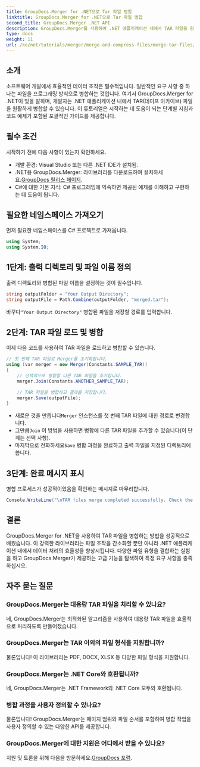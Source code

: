 ```yaml
---
title: GroupDocs.Merger for .NET으로 Tar 파일 병합
linktitle: GroupDocs.Merger for .NET으로 Tar 파일 병합
second_title: GroupDocs.Merger .NET API
description: GroupDocs.Merger를 사용하여 .NET 애플리케이션 내에서 TAR 파일을 원활하게 병합하는 방법을 알아보세요. 이 튜토리얼은 코드 예제가 포함된 포괄적이고 단계별 접근 방식을 제공합니다.
type: docs
weight: 11
url: /ko/net/tutorials/merger/merge-and-compress-files/merge-tar-files/
---
```

## 소개

소프트웨어 개발에서 효율적인 데이터 조작은 필수적입니다. 일반적인 요구 사항 중 하나는 파일을 프로그래밍 방식으로 병합하는 것입니다. 여기서 GroupDocs.Merger for .NET이 빛을 발하며, 개발자는 .NET 애플리케이션 내에서 TAR(테이프 아카이브) 파일을 원활하게 병합할 수 있습니다. 이 튜토리얼은 시작하는 데 도움이 되는 단계별 지침과 코드 예제가 포함된 포괄적인 가이드를 제공합니다.

## 필수 조건

시작하기 전에 다음 사항이 있는지 확인하세요.

- 개발 환경: Visual Studio 또는 다른 .NET IDE가 설치됨.
-  .NET용 GroupDocs.Merger: 라이브러리를 다운로드하여 설치하세요.[GroupDocs 릴리스 페이지](https://releases.groupdocs.com/merger/net/).
- C#에 대한 기본 지식: C# 프로그래밍에 익숙하면 제공된 예제를 이해하고 구현하는 데 도움이 됩니다.

## 필요한 네임스페이스 가져오기

먼저 필요한 네임스페이스를 C# 프로젝트로 가져옵니다.

```csharp
using System;
using System.IO;
```

## 1단계: 출력 디렉토리 및 파일 이름 정의

출력 디렉토리와 병합된 파일 이름을 설정하는 것이 필수입니다.

```csharp
string outputFolder = "Your Output Directory";
string outputFile = Path.Combine(outputFolder, "merged.tar");
```

 바꾸다`"Your Output Directory"` 병합된 파일을 저장할 경로를 입력합니다.

## 2단계: TAR 파일 로드 및 병합

이제 다음 코드를 사용하여 TAR 파일을 로드하고 병합할 수 있습니다.

```csharp
// 첫 번째 TAR 파일로 Merger를 초기화합니다.
using (var merger = new Merger(Constants.SAMPLE_TAR))
{
    // 선택적으로 병합할 다른 TAR 파일을 추가합니다.
    merger.Join(Constants.ANOTHER_SAMPLE_TAR);
    
    // TAR 파일을 병합하고 결과를 저장합니다.
    merger.Save(outputFile);
}
```

-  새로운 것을 만듭니다`Merger` 인스턴스를 첫 번째 TAR 파일에 대한 경로로 변경합니다.
-  그만큼`Join` 이 방법을 사용하면 병합에 다른 TAR 파일을 추가할 수 있습니다(이 단계는 선택 사항).
-  마지막으로 전화하세요`Save` 병합 과정을 완료하고 출력 파일을 지정된 디렉토리에 씁니다.

## 3단계: 완료 메시지 표시

병합 프로세스가 성공적이었음을 확인하는 메시지로 마무리합니다.

```csharp
Console.WriteLine("\nTAR files merge completed successfully. Check the output in {0}", outputFolder);
```

## 결론

GroupDocs.Merger for .NET을 사용하여 TAR 파일을 병합하는 방법을 성공적으로 배웠습니다. 이 강력한 라이브러리는 파일 조작을 간소화할 뿐만 아니라 .NET 애플리케이션 내에서 데이터 처리의 효율성을 향상시킵니다. 다양한 파일 유형을 결합하는 실험을 하고 GroupDocs.Merger가 제공하는 고급 기능을 탐색하여 특정 요구 사항을 충족하십시오.

## 자주 묻는 질문

### GroupDocs.Merger는 대용량 TAR 파일을 처리할 수 있나요?
네, GroupDocs.Merger는 최적화된 알고리즘을 사용하여 대용량 TAR 파일을 효율적으로 처리하도록 만들어졌습니다.

### GroupDocs.Merger는 TAR 이외의 파일 형식을 지원합니까?
물론입니다! 이 라이브러리는 PDF, DOCX, XLSX 등 다양한 파일 형식을 지원합니다.

### GroupDocs.Merger는 .NET Core와 호환됩니까?
네, GroupDocs.Merger는 .NET Framework와 .NET Core 모두와 호환됩니다.

### 병합 과정을 사용자 정의할 수 있나요?
물론입니다! GroupDocs.Merger는 페이지 범위와 파일 순서를 포함하여 병합 작업을 사용자 정의할 수 있는 다양한 API를 제공합니다.

### GroupDocs.Merger에 대한 지원은 어디에서 받을 수 있나요?
 지원 및 토론을 위해 다음을 방문하세요.[GroupDocs 포럼](https://forum.groupdocs.com/c/merger/32).